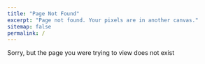 ```yaml
---
title: "Page Not Found"
excerpt: "Page not found. Your pixels are in another canvas."
sitemap: false
permalink: /
---
```


Sorry, but the page you were trying to view does not exist


